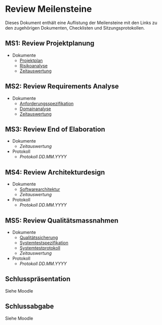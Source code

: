 # Review Meilensteine

Dieses Dokument enthält eine Auflistung der Meilensteine mit den Links zu den zugehörigen Dokumenten, Checklisten und Sitzungsprotokollen.

## MS1: Review Projektplanung

- Dokumente
    - [Projektplan](../documentation/projektplan/projektplan.md)
    - [Risikoanalyse](../documentation/projektplan/risikoanalyse.md)
    - [Zeitauswertung](./documentation/timereport.md)

## MS2: Review Requirements Analyse

- Dokumente
    - [Anforderungsspezifikation](../documentation/analyse/anforderungsspezifikation.md)
    - [Domainanalyse](../documentation/analyse/domainanalyse.md)
    - [Zeitauswertung](./documentation/timereport.md)

## MS3: Review End of Elaboration

- Dokumente
    - *Zeitauswertung*
- Protokoll
    - *Protokoll DD.MM.YYYY*

## MS4: Review Architekturdesign

- Dokumente
    - [Softwarearchitektur](../documentation/design/softwarearchitektur.md)
    - *Zeitauswertung*
- Protokoll
    - *Protokoll DD.MM.YYYY*

## MS5: Review Qualitätsmassnahmen

- Dokumente
    - [Qualitätssicherung](../documentation/qualitaetsmanagement/qualitaetssicherung.md)
    - [Systemtestspezifikation](../documentation/qualitaetsmanagement/systemtestspezifikation.md)
    - [Systemtestprotokoll](../documentation/qualitaetsmanagement/systemtestprotokoll.md)
    - *Zeitauswertung*
- Protokoll
    - *Protokoll DD.MM.YYYY*

## Schlusspräsentation

Siehe Moodle

## Schlussabgabe

Siehe Moodle
